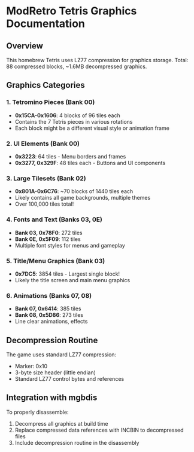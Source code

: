 # ModRetro Tetris Graphics Documentation

## Overview
This homebrew Tetris uses LZ77 compression for graphics storage.
Total: 88 compressed blocks, ~1.6MB decompressed graphics.

## Graphics Categories

### 1. Tetromino Pieces (Bank 00)
- **0x15CA-0x1606**: 4 blocks of 96 tiles each
- Contains the 7 Tetris pieces in various rotations
- Each block might be a different visual style or animation frame

### 2. UI Elements (Bank 00)
- **0x3223**: 64 tiles - Menu borders and frames
- **0x3277, 0x329F**: 48 tiles each - Buttons and UI components

### 3. Large Tilesets (Bank 02)
- **0x801A-0x6C76**: ~70 blocks of 1440 tiles each
- Likely contains all game backgrounds, multiple themes
- Over 100,000 tiles total!

### 4. Fonts and Text (Banks 03, 0E)
- **Bank 03, 0x78F0**: 272 tiles
- **Bank 0E, 0x5F09**: 112 tiles
- Multiple font styles for menus and gameplay

### 5. Title/Menu Graphics (Bank 03)
- **0x7DC5**: 3854 tiles - Largest single block!
- Likely the title screen and main menu graphics

### 6. Animations (Banks 07, 08)
- **Bank 07, 0x6414**: 385 tiles
- **Bank 08, 0x5D86**: 273 tiles
- Line clear animations, effects

## Decompression Routine
The game uses standard LZ77 compression:
- Marker: 0x10
- 3-byte size header (little endian)
- Standard LZ77 control bytes and references

## Integration with mgbdis
To properly disassemble:
1. Decompress all graphics at build time
2. Replace compressed data references with INCBIN to decompressed files
3. Include decompression routine in the disassembly
